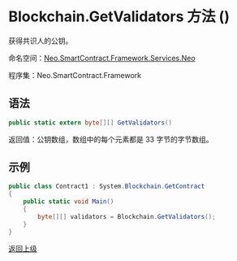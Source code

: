 # Blockchain.GetValidators 方法 ()

获得共识人的公钥。

命名空间：[Neo.SmartContract.Framework.Services.Neo](../../neo.md)

程序集：Neo.SmartContract.Framework

## 语法

```c#
public static extern byte[][] GetValidators()
```

返回值：公钥数组，数组中的每个元素都是 33 字节的字节数组。

## 示例

```c#
public class Contract1 : System.Blockchain.GetContract
{
    public static void Main()
    {
        byte[][] validators = Blockchain.GetValidators();
    }
}
```



[返回上级](../Blockchain.md)